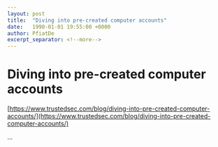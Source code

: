 ```yaml
---
layout: post
title:  "Diving into pre-created computer accounts"
date:   1990-01-01 19:55:00 +0000
author: PfiatDe
excerpt_separator: <!--more-->
---
```


# Diving into pre-created computer accounts
[https://www.trustedsec.com/blog/diving-into-pre-created-computer-accounts/](https://www.trustedsec.com/blog/diving-into-pre-created-computer-accounts/)

...
<!--more-->
